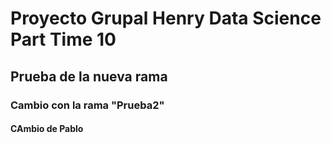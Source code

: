 # Proyecto Grupal Henry Data Science Part Time 10

## Prueba de la nueva rama

### Cambio con la rama "Prueba2"

#### CAmbio de Pablo
